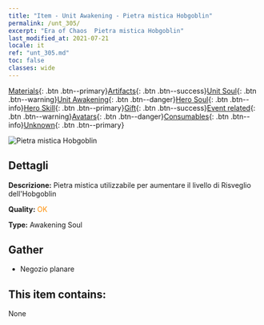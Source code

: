 ```yaml
---
title: "Item - Unit Awakening - Pietra mistica Hobgoblin"
permalink: /unt_305/
excerpt: "Era of Chaos  Pietra mistica Hobgoblin"
last_modified_at: 2021-07-21
locale: it
ref: "unt_305.md"
toc: false
classes: wide
---
```

 [Materials](/ItemsIT/){: .btn .btn--primary}[Artifacts](/ItemsIT/Artifacts/){: .btn .btn--success}[Unit Soul](/ItemsIT/UnitSoul/){: .btn .btn--warning}[Unit Awakening](/ItemsIT/UnitAwakening/){: .btn .btn--danger}[Hero Soul](/ItemsIT/HeroSoul/){: .btn .btn--info}[Hero Skill](/ItemsIT/HeroSkill/){: .btn .btn--primary}[Gift](/ItemsIT/Gift/){: .btn .btn--success}[Event related](/ItemsIT/Events/){: .btn .btn--warning}[Avatars](/ItemsIT/Avatars/){: .btn .btn--danger}[Consumables](/ItemsIT/Consumables/){: .btn .btn--info}[Unknown](/ItemsIT/Unknown/){: .btn .btn--primary}

 ![Pietra mistica Hobgoblin](/images/u/tia_shourenzhanshi.jpg)

## Dettagli
 **Descrizione:** Pietra mistica utilizzabile per aumentare il livello di Risveglio dell'Hobgoblin

 **Quality:** <span style="color: #FF8C00">OK</span>

 **Type:** Awakening Soul

## Gather

*    Negozio planare 

## This item contains:

  None

